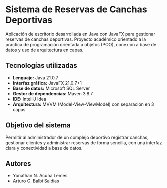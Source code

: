# Sistema de Reservas de Canchas Deportivas

Aplicación de escritorio desarrollada en Java con JavaFX para gestionar reservas de canchas deportivas. Proyecto académico orientado a la práctica de programación orientada a objetos (POO), conexión a base de datos y uso de arquitectura en capas.

## Tecnologías utilizadas

- **Lenguaje:** Java 21.0.7
- **Interfaz gráfica:** JavaFX 21.0.7+1
- **Base de datos:** Microsoft SQL Server
- **Gestor de dependencias:** Maven 3.8.7
- **IDE:** IntelliJ Idea
- **Arquitectura:** MVVM (Model-View-ViewModel) con separación en 3 capas


## Objetivo del sistema

Permitir al administrador de un complejo deportivo registrar canchas, gestionar clientes y administrar reservas de forma sencilla, con una interfaz clara y conectividad a base de datos.

## Autores

- Yonathan N. Acuña Lemes
- Arturo G. Balbi Saldias

